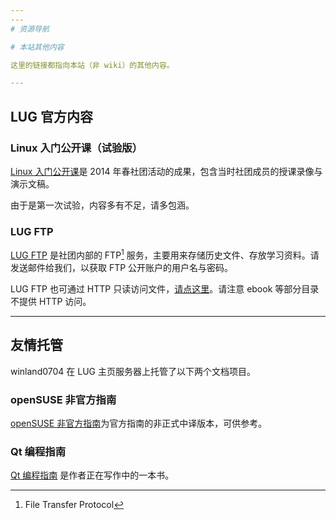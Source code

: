 ```yaml
---
---
# 资源导航

# 本站其他内容

这里的链接都指向本站（非 wiki）的其他内容。

---
```


## LUG 官方内容

### Linux 入门公开课（试验版）

[Linux 入门公开课](https://lug.ustc.edu.cn/OpenCourse/ "https://lug.ustc.edu.cn/OpenCourse/")是 2014 年春社团活动的成果，包含当时社团成员的授课录像与演示文稿。

由于是第一次试验，内容多有不足，请多包涵。

### LUG FTP

[LUG FTP](ftp://ftp.lug.ustc.edu.cn/ "ftp://ftp.lug.ustc.edu.cn/") 是社团内部的 FTP[^ftp] 服务，主要用来存储历史文件、存放学习资料。请发送邮件给我们，以获取 FTP 公开账户的用户名与密码。

LUG FTP 也可通过 HTTP 只读访问文件，[请点这里](http://ftp.lug.ustc.edu.cn/ "http://ftp.lug.ustc.edu.cn")。请注意 ebook 等部分目录不提供 HTTP 访问。

---

## 友情托管

winland0704 在 LUG 主页服务器上托管了以下两个文档项目。

### openSUSE 非官方指南

[openSUSE 非官方指南](https://opensuse-guide.ustclug.org/ "https://opensuse-guide.ustclug.org/")为官方指南的非正式中译版本，可供参考。

### Qt 编程指南

[Qt 编程指南](https://qtguide.ustclug.org/ "https://qtguide.ustclug.org/") 是作者正在写作中的一本书。

[^ftp]: File Transfer Protocol
